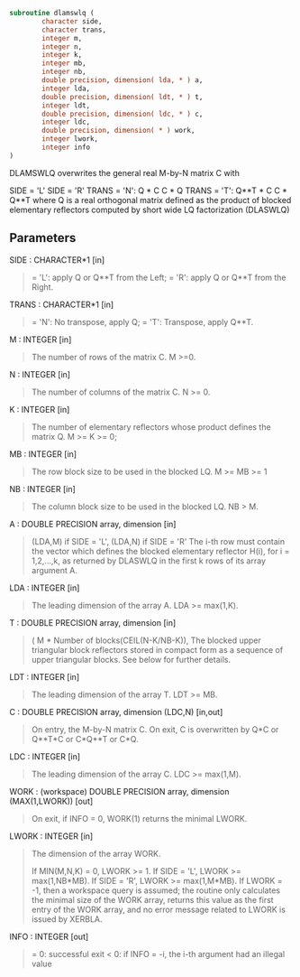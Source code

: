 ```fortran
subroutine dlamswlq (
        character side,
        character trans,
        integer m,
        integer n,
        integer k,
        integer mb,
        integer nb,
        double precision, dimension( lda, * ) a,
        integer lda,
        double precision, dimension( ldt, * ) t,
        integer ldt,
        double precision, dimension( ldc, * ) c,
        integer ldc,
        double precision, dimension( * ) work,
        integer lwork,
        integer info
)
```

DLAMSWLQ overwrites the general real M-by-N matrix C with


SIDE = 'L'     SIDE = 'R'
TRANS = 'N':      Q \* C          C \* Q
TRANS = 'T':      Q\*\*T \* C       C \* Q\*\*T
where Q is a real orthogonal matrix defined as the product of blocked
elementary reflectors computed by short wide LQ
factorization (DLASWLQ)

## Parameters
SIDE : CHARACTER\*1 [in]
> = 'L': apply Q or Q\*\*T from the Left;
> = 'R': apply Q or Q\*\*T from the Right.

TRANS : CHARACTER\*1 [in]
> = 'N':  No transpose, apply Q;
> = 'T':  Transpose, apply Q\*\*T.

M : INTEGER [in]
> The number of rows of the matrix C.  M >=0.

N : INTEGER [in]
> The number of columns of the matrix C. N >= 0.

K : INTEGER [in]
> The number of elementary reflectors whose product defines
> the matrix Q.
> M >= K >= 0;

MB : INTEGER [in]
> The row block size to be used in the blocked LQ.
> M >= MB >= 1

NB : INTEGER [in]
> The column block size to be used in the blocked LQ.
> NB > M.

A : DOUBLE PRECISION array, dimension [in]
> (LDA,M) if SIDE = 'L',
> (LDA,N) if SIDE = 'R'
> The i-th row must contain the vector which defines the blocked
> elementary reflector H(i), for i = 1,2,...,k, as returned by
> DLASWLQ in the first k rows of its array argument A.

LDA : INTEGER [in]
> The leading dimension of the array A. LDA >= max(1,K).

T : DOUBLE PRECISION array, dimension [in]
> ( M \* Number of blocks(CEIL(N-K/NB-K)),
> The blocked upper triangular block reflectors stored in compact form
> as a sequence of upper triangular blocks.  See below
> for further details.

LDT : INTEGER [in]
> The leading dimension of the array T.  LDT >= MB.

C : DOUBLE PRECISION array, dimension (LDC,N) [in,out]
> On entry, the M-by-N matrix C.
> On exit, C is overwritten by Q\*C or Q\*\*T\*C or C\*Q\*\*T or C\*Q.

LDC : INTEGER [in]
> The leading dimension of the array C. LDC >= max(1,M).

WORK : (workspace) DOUBLE PRECISION array, dimension (MAX(1,LWORK)) [out]
> On exit, if INFO = 0, WORK(1) returns the minimal LWORK.

LWORK : INTEGER [in]
> The dimension of the array WORK.
> 
> If MIN(M,N,K) = 0, LWORK >= 1.
> If SIDE = 'L', LWORK >= max(1,NB\*MB).
> If SIDE = 'R', LWORK >= max(1,M\*MB).
> If LWORK = -1, then a workspace query is assumed; the routine
> only calculates the minimal size of the WORK array, returns
> this value as the first entry of the WORK array, and no error
> message related to LWORK is issued by XERBLA.

INFO : INTEGER [out]
> = 0:  successful exit
> < 0:  if INFO = -i, the i-th argument had an illegal value

